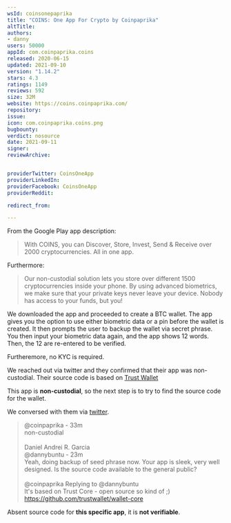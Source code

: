 ```yaml
---
wsId: coinsonepaprika
title: "COINS: One App For Crypto by Coinpaprika"
altTitle: 
authors:
- danny
users: 50000
appId: com.coinpaprika.coins
released: 2020-06-15
updated: 2021-09-10
version: "1.14.2"
stars: 4.3
ratings: 1149
reviews: 592
size: 32M
website: https://coins.coinpaprika.com/
repository: 
issue: 
icon: com.coinpaprika.coins.png
bugbounty: 
verdict: nosource
date: 2021-09-11
signer: 
reviewArchive:


providerTwitter: CoinsOneApp
providerLinkedIn: 
providerFacebook: CoinsOneApp
providerReddit: 

redirect_from:

---
```



From the Google Play app description: 

> With COINS, you can Discover, Store, Invest, Send & Receive over 2000 cryptocurrencies. All in one app. 

Furthermore:

> Our non-custodial solution lets you store over different 1500 cryptocurrencies inside your phone. By using advanced biometrics, we make sure that your private keys never leave your device. Nobody has access to your funds, but you!

We downloaded the app and proceeded to create a BTC wallet. The app gives you the option to use either biometric data or a pin before the wallet is created. It then prompts the user to backup the wallet via secret phrase. You then input your biometric data again, and the app shows 12 words. Then, the 12 are re-entered to be verified. 

Furtheremore, no KYC is required.

We reached out via twitter and they confirmed that their app was non-custodial. Their source code is based on [Trust Wallet](https://github.com/trustwallet/wallet-core)

This app is **non-custodial**, so the next step is to try to find the source code for the wallet. 

We conversed with them via [twitter](https://twitter.com/dannybuntu/status/1434825692944818193).

>@coinpaprika - 33m<br>
non-custodial<br><br>
Daniel Andrei R. Garcia<br>
@dannybuntu - 23m<br>
Yeah, doing backup of seed phrase now. Your app is sleek, very well designed. Is the source code available to the general public?<br><br>
@coinpaprika Replying to @dannybuntu<br>
It's based on Trust Core - open source so kind of ;)<br>
https://github.com/trustwallet/wallet-core

Absent source code for **this specific app**, it is **not verifiable**.

